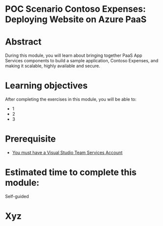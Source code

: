# POC Scenario Contoso Expenses: Deploying Website on Azure PaaS

# Abstract

During this module, you will learn about bringing together PaaS App Services components to build a sample application, Contoso Expenses, and making it scalable, highly available and secure.

# Learning objectives
After completing the exercises in this module, you will be able to:
* 1
* 2
* 3

# Prerequisite 
* [You must have a Visual Studio Team Services Account](https://www.visualstudio.com/team-services/)


# Estimated time to complete this module:
Self-guided

# Xyz
